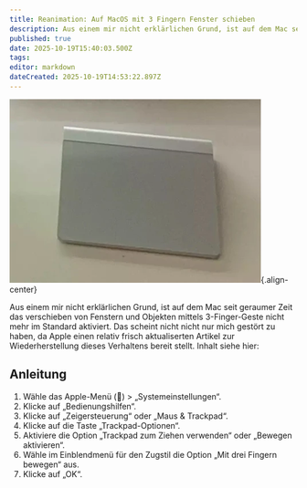 ```yaml
---
title: Reanimation: Auf MacOS mit 3 Fingern Fenster schieben
description: Aus einem mir nicht erklärlichen Grund, ist auf dem Mac seit geraumer Zeit das verschieben von Fenstern und Objekten mittels 3-Finger-Geste nicht mehr im Standard aktiviert.
published: true
date: 2025-10-19T15:40:03.500Z
tags: 
editor: markdown
dateCreated: 2025-10-19T14:53:22.897Z
---
```


![trackpad.webp](/assets/macos/trackpad.webp){.align-center}

Aus einem mir nicht erklärlichen Grund, ist auf dem Mac seit geraumer Zeit das verschieben von Fenstern und Objekten mittels 3-Finger-Geste nicht mehr im Standard aktiviert. Das scheint nicht nicht nur mich gestört zu haben, da Apple einen relativ frisch aktualiserten Artikel zur Wiederherstellung dieses Verhaltens bereit stellt. Inhalt siehe hier:

## Anleitung

1. Wähle das Apple-Menü () > „Systemeinstellungen“.
2. Klicke auf „Bedienungshilfen“.
3. Klicke auf „Zeigersteuerung“ oder „Maus & Trackpad“.
4. Klicke auf die Taste „Trackpad-Optionen“.
5. Aktiviere die Option „Trackpad zum Ziehen verwenden“ oder „Bewegen aktivieren“.
6. Wähle im Einblendmenü für den Zugstil die Option „Mit drei Fingern bewegen“ aus.
7. Klicke auf „OK“.